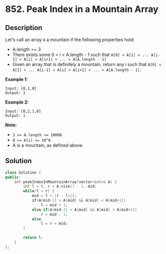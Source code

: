 # 852. Peak Index in a Mountain Array

## Description

Let's call an array `A` a mountain if the following properties hold:

* A.length >= 3
* There exists some 0 < i < A.length - 1 such that `A[0] < A[1] < ... A[i-1] < A[i] > A[i+1] > ... > A[A.length - 1]`
* Given an array that is definitely a mountain, return any i such that `A[0] < A[1] < ... A[i-1] < A[i] > A[i+1] > ... > A[A.length - 1]`.

**Example 1:**

```
Input: [0,1,0]
Output: 1
```

**Example 2:**

```
Input: [0,2,1,0]
Output: 1
```

**Note:**

- `3 <= A.length <= 10000`
- `0 <= A[i] <= 10^6`
- A is a mountain, as defined above.

## Solution

```cpp
class Solution {
public:
    int peakIndexInMountainArray(vector<int>& A) {
        int l = 0, r = A.size() - 1, mid;
        while(l < r) {
            mid = l + (r - l)/2;
            if(A[mid-1] < A[mid] && A[mid] < A[mid+1])
                l = mid + 1;
            else if(A[mid-1] > A[mid] && A[mid] > A[mid+1])
                r = mid - 1;
            else
                l = r = mid;
        }
        
        return l;
    }
};
```